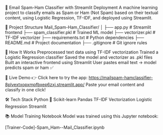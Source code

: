 📧 Email Spam-Ham Classifier with Streamlit Deployment
A machine learning project to classify emails as Spam or Ham (Not Spam) based on their textual content, using Logistic Regression, TF-IDF, and deployed using Streamlit.

📂 Project Structure
Mail_Spam-Ham_Classifier/
│
├── app.py                  # Streamlit frontend
├── spam_classifier.pkl     # Trained ML model
├── vectorizer.pkl          # TF-IDF vectorizer
├── requirements.txt        # Python dependencies
├── README.md               # Project documentation
├── .gitignore              # Git ignore rules

🧠 How It Works
Preprocessed text data using TF-IDF vectorization
Trained a Logistic Regression classifier
Saved the model and vectorizer as .pkl files
Built an interactive frontend using Streamlit
User pastes email text → model predicts spam or ham ✅


🚀 Live Demo
👉 Click here to try the app: https://mailspam-hamclassifier-8plvextxopxmpfbxep6zxj.streamlit.app/
Paste your email content and classify in one click!


🛠️ Tech Stack
Python 🐍
Scikit-learn
Pandas
TF-IDF Vectorization
Logistic Regression
Streamlit

📚 Model Training Notebook
Model was trained using this Jupyter notebook:

[Trainer-Code]-Spam_Ham--Mail_Classifier.ipynb 